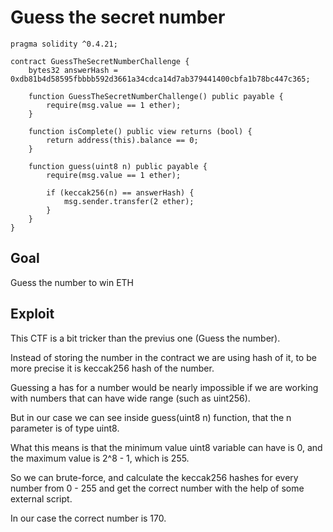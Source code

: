 # Guess the secret number

```
pragma solidity ^0.4.21;

contract GuessTheSecretNumberChallenge {
    bytes32 answerHash = 0xdb81b4d58595fbbbb592d3661a34cdca14d7ab379441400cbfa1b78bc447c365;

    function GuessTheSecretNumberChallenge() public payable {
        require(msg.value == 1 ether);
    }
    
    function isComplete() public view returns (bool) {
        return address(this).balance == 0;
    }

    function guess(uint8 n) public payable {
        require(msg.value == 1 ether);

        if (keccak256(n) == answerHash) {
            msg.sender.transfer(2 ether);
        }
    }
}
```

## Goal

Guess the number to win ETH

## Exploit

This CTF is a bit tricker than the previus one (Guess the number).

Instead of storing the number in the contract we are using hash of it, to be more precise it is keccak256 hash of the number.

Guessing a has for a number would be nearly impossible if we are working with numbers that can have wide range (such as uint256).

But in our case we can see inside guess(uint8 n) function, that the n parameter is of type uint8.

What this means is that the minimum value uint8 variable can have is 0, and the maximum value is 2^8 - 1, which is 255.

So we can brute-force, and calculate the keccak256 hashes for every number from 0 - 255 and get the correct number with the help of some external script.

In our case the correct number is 170.